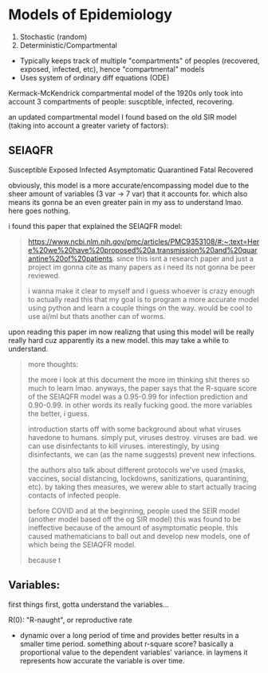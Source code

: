 # Models of Epidemiology

1. Stochastic (random)
2. Deterministic/Compartmental

- Typically keeps track of multiple "compartments" of peoples (recovered, exposed, infected, etc), hence "compartmental" models
- Uses system of ordinary diff equations (ODE)

Kermack-McKendrick compartmental model of the 1920s only took into account 3 compartments of people: suscptible, infected, recovering.

an updated compartmental model I found based on the old SIR model (taking into account a greater variety of factors):

## SEIAQFR
Susceptible
Exposed
Infected
Asymptomatic
Quarantined
Fatal
Recovered

obviously, this model is a more accurate/encompassing model due to the sheer amount of variables (3 var -> 7 var) that it accounts for. which also means its gonna be an even greater pain in my ass to understand lmao. here goes nothing.

i found this paper that explained the SEIAQFR model:
> https://www.ncbi.nlm.nih.gov/pmc/articles/PMC9353108/#:~:text=Here%20we%20have%20proposed%20a,transmission%20and%20quarantine%20of%20patients.
> since this isnt a research paper and just a project im gonna cite as many papers as i need its not gonna be peer reviewed.
>
> i wanna make it clear to myself and i guess whoever is crazy enough to actually read this that my goal is to program a more accurate model using python and learn a couple things on the way. would be cool to use ai/ml but thats another can of worms.

upon reading this paper im now realizng that using this model will be really really hard cuz apparently its a new model. this may take a while to understand.

> more thoughts:
>
> the more i look at this document the more im thinking shit theres so much to learn lmao. anyways, the paper says that the R-square score of the SEIAQFR model was a 0.95-0.99 for infection prediction and 0.90-0.99. in other words its really fucking good. the more variables the better, i guess.
>
> introduction starts off with some background about what viruses havedone to humans. simply put, viruses destroy. viruses are bad. we can use disinfectants to kill viruses. interestingly, by using disinfectants, we can (as the name suggests) prevent new infections.
>
> the authors also talk about different protocols we've used (masks, vaccines, social distancing, lockdowns, sanitizations, quarantining, etc). by taking thes measures, we werew able to start actually tracing contacts of infected people.
>
> before COVID and at the beginning, people used the SEIR model (another model based off the og SIR model) this was found to be ineffective because of the amount of asymptomatic people. this caused mathematicians to ball out and develop new models, one of which being the SEIAQFR model.
>
> because t

## Variables:
first things first, gotta understand the variables...

R(0): "R-naught", or reproductive rate
- dynamic over a long period of time and provides better results in a smaller time period. something about r-square score? basically a proportional value to the dependent variables' variance. in laymens it represents how accurate the variable is over time.
